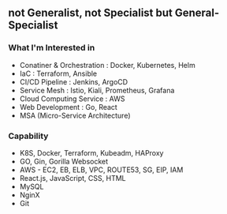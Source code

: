 ## not Generalist, not Specialist but General-Specialist

### **What I'm Interested in**
* Conatiner & Orchestration : Docker, Kubernetes, Helm
* IaC : Terraform, Ansible
* CI/CD Pipeline : Jenkins, ArgoCD
* Service Mesh : Istio, Kiali, Prometheus, Grafana
* Cloud Computing Service : AWS
* Web Development : Go, React
* MSA (Micro-Service Architecture)

### **Capability**
* K8S, Docker, Terraform, Kubeadm, HAProxy
* GO, Gin, Gorilla Websocket
* AWS - EC2, EB, ELB, VPC, ROUTE53, SG, EIP, IAM
* React.js, JavaScript, CSS, HTML
* MySQL
* NginX
* Git
